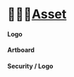 # 🧑🏻‍🎨[Asset]

#### Logo

#### Artboard

#### Security / Logo 



[Asset]: https://github.com/CodeEditorLand/Asset